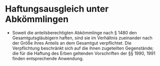 # Haftungsausgleich unter Abkömmlingen

- Soweit die anteilsberechtigten Abkömmlinge nach § 1480 den Gesamtgutsgläubigern haften, sind sie im Verhältnis zueinander nach der Größe ihres Anteils an dem Gesamtgut verpflichtet. Die Verpflichtung beschränkt sich auf die ihnen zugeteilten Gegenstände; die für die Haftung des Erben geltenden Vorschriften der §§ 1990, 1991 finden entsprechende Anwendung.

